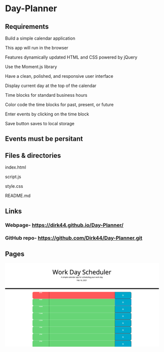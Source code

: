# Day-Planner

## Requirements
Build a simple calendar application

This app will run in the browser

Features dynamically updated HTML and CSS powered by jQuery

Use the Moment.js library

Have a clean, polished, and responsive user interface

Display current day at the top of the calendar

Time blocks for standard business hours

Color code the time blocks for past, present, or future

Enter events by clicking on the time block

Save button saves to local storage

## Events must be persitant

## Files & directories


index.html

script.js

style.css

README.md

## Links

### Webpage- https://dirk44.github.io/Day-Planner/
### GitHub repo- https://github.com/Dirk44/Day-Planner.git

## Pages

![](assets/ScreenShot.png)


